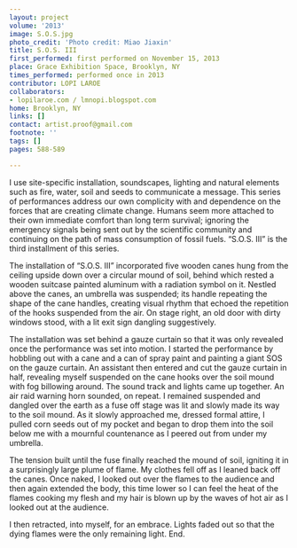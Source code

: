 ```yaml
---
layout: project
volume: '2013'
image: S.O.S.jpg
photo_credit: 'Photo credit: Miao Jiaxin'
title: S.O.S. III
first_performed: first performed on November 15, 2013
place: Grace Exhibition Space, Brooklyn, NY
times_performed: performed once in 2013
contributor: LOPI LAROE
collaborators:
- lopilaroe.com / lmnopi.blogspot.com
home: Brooklyn, NY
links: []
contact: artist.proof@gmail.com
footnote: ''
tags: []
pages: 588-589

---
```


I use site-specific installation, soundscapes, lighting and natural elements such as fire, water, soil and seeds to communicate a message. This series of performances address our own complicity with and dependence on the forces that are creating climate change. Humans seem more attached to their own immediate comfort than long term survival; ignoring the emergency signals being sent out by the scientific community and continuing on the path of mass consumption of fossil fuels. “S.O.S. III” is the third installment of this series.

The installation of “S.O.S. III” incorporated five wooden canes hung from the ceiling upside down over a circular mound of soil, behind which rested a wooden suitcase painted aluminum with a radiation symbol on it. Nestled above the canes, an umbrella was suspended; its handle repeating the shape of the cane handles, creating visual rhythm that echoed the repetition of the hooks suspended from the air. On stage right, an old door with dirty windows stood, with a lit exit sign dangling suggestively.

The installation was set behind a gauze curtain so that it was only revealed once the performance was set into motion. I started the performance by hobbling out with a cane and a can of spray paint and painting a giant SOS on the gauze curtain. An assistant then entered and cut the gauze curtain in half, revealing myself suspended on the cane hooks over the soil mound with fog billowing around. The sound track and lights came up together. An air raid warning horn sounded, on repeat. I remained suspended and dangled over the earth as a fuse off stage was lit and slowly made its way to the soil mound. As it slowly approached me, dressed formal attire, I pulled corn seeds out of my pocket and began to drop them into the soil below me with a mournful countenance as I peered out from under my umbrella.

The tension built until the fuse finally reached the mound of soil, igniting it in a surprisingly large plume of flame. My clothes fell off as I leaned back off the canes. Once naked, I looked out over the flames to the audience and then again extended the body, this time lower so I can feel the heat of the flames cooking my flesh and my hair is blown up by the waves of hot air as I looked out at the audience.

I then retracted, into myself, for an embrace. Lights faded out so that the dying flames were the only remaining light. End.
